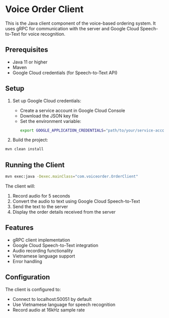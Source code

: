 # Voice Order Client

This is the Java client component of the voice-based ordering system. It uses gRPC for communication with the server and Google Cloud Speech-to-Text for voice recognition.

## Prerequisites

- Java 11 or higher
- Maven
- Google Cloud credentials (for Speech-to-Text API)

## Setup

1. Set up Google Cloud credentials:
   - Create a service account in Google Cloud Console
   - Download the JSON key file
   - Set the environment variable:
     ```bash
     export GOOGLE_APPLICATION_CREDENTIALS="path/to/your/service-account-key.json"
     ```

2. Build the project:
```bash
mvn clean install
```

## Running the Client

```bash
mvn exec:java -Dexec.mainClass="com.voiceorder.OrderClient"
```

The client will:
1. Record audio for 5 seconds
2. Convert the audio to text using Google Cloud Speech-to-Text
3. Send the text to the server
4. Display the order details received from the server

## Features

- gRPC client implementation
- Google Cloud Speech-to-Text integration
- Audio recording functionality
- Vietnamese language support
- Error handling

## Configuration

The client is configured to:
- Connect to localhost:50051 by default
- Use Vietnamese language for speech recognition
- Record audio at 16kHz sample rate 